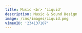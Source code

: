 ```yaml
---
title: Music <br> 'Liquid'
description: Music & Sound Design
image: /cms/images/Liquid.png
vimeoID: '234137187'
---
```





